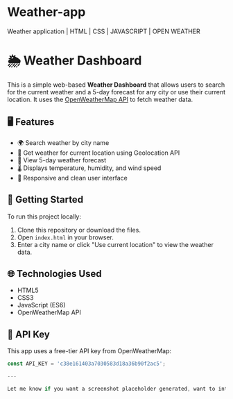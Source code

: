 # Weather-app
Weather application | HTML | CSS | JAVASCRIPT | OPEN WEATHER
# 🌦️ Weather Dashboard

This is a simple web-based **Weather Dashboard** that allows users to search for the current weather and a 5-day forecast for any city or use their current location. It uses the [OpenWeatherMap API](https://openweathermap.org/api) to fetch weather data.

## 🖥️ Features

- 🌍 Search weather by city name
- 📍 Get weather for current location using Geolocation API
- 📅 View 5-day weather forecast
- 🌡️ Displays temperature, humidity, and wind speed
- 🎨 Responsive and clean user interface

## 🚀 Getting Started

To run this project locally:

1. Clone this repository or download the files.
2. Open `index.html` in your browser.
3. Enter a city name or click "Use current location" to view the weather data.

## 🌐 Technologies Used

- HTML5
- CSS3
- JavaScript (ES6)
- OpenWeatherMap API

## 🔑 API Key

This app uses a free-tier API key from OpenWeatherMap:
```js
const API_KEY = 'c38e161403a7030583d18a36b90f2ac5';

---

Let me know if you want a screenshot placeholder generated, want to internationalize it, or deploy it online!
